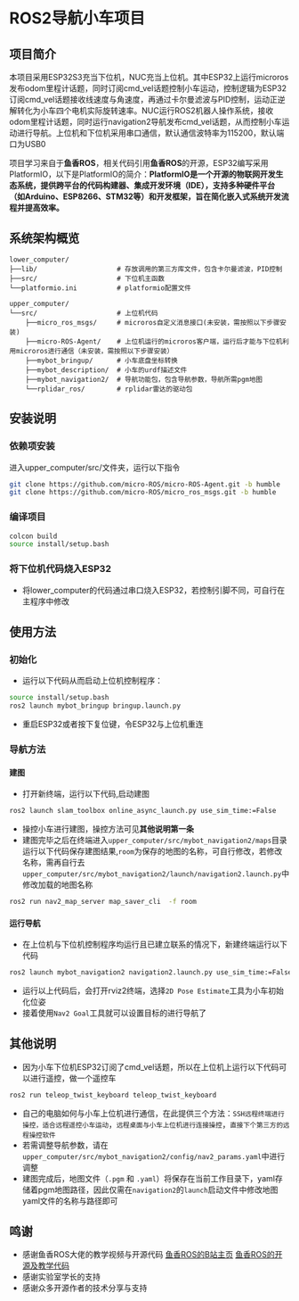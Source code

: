 # ROS2导航小车项目

## 项目简介
本项目采用ESP32S3充当下位机，NUC充当上位机。其中ESP32上运行microros发布odom里程计话题，同时订阅cmd_vel话题控制小车运动，控制逻辑为ESP32订阅cmd_vel话题接收线速度与角速度，再通过卡尔曼滤波与PID控制，运动正逆解转化为小车四个电机实际旋转速率。NUC运行ROS2机器人操作系统，接收odom里程计话题，同时运行navigation2导航发布cmd_vel话题，从而控制小车运动进行导航。上位机和下位机采用串口通信，默认通信波特率为115200，默认端口为USB0

项目学习来自于**鱼香ROS**，相关代码引用**鱼香ROS**的开源，ESP32编写采用‌PlatformIO，‌以下是‌PlatformIO的简介：**PlatformIO是一个开源的物联网开发生态系统‌，提供跨平台的代码构建器、集成开发环境（IDE），支持多种硬件平台（如Arduino、ESP8266、STM32等）和开发框架，旨在简化嵌入式系统开发流程并提高效率。‌‌**



## 系统架构概览

```text
lower_computer/                     
├──lib/                    # 存放调用的第三方库文件，包含卡尔曼滤波，PID控制
├──src/                    # 下位机主函数         
└──platformio.ini          # platformio配置文件

upper_computer/            
└──src/                    # 上位机代码
    ├──micro_ros_msgs/     # microros自定义消息接口(未安装，需按照以下步骤安装)
    ├──micro-ROS-Agent/    # 上位机运行的microros客户端，运行后才能与下位机利用microros进行通信（未安装，需按照以下步骤安装）
    ├──mybot_bringup/      # 小车底盘坐标转换
    ├──mybot_description/  # 小车的urdf描述文件
    ├──mybot_navigation2/  # 导航功能包，包含导航参数，导航所需pgm地图
    └──rplidar_ros/        # rplidar雷达的驱动包
```

## 安装说明

### 依赖项安装
进入upper_computer/src/文件夹，运行以下指令
```bash
git clone https://github.com/micro-ROS/micro-ROS-Agent.git -b humble
git clone https://github.com/micro-ROS/micro_ros_msgs.git -b humble
```

### 编译项目

```bash
colcon build
source install/setup.bash
```

### 将下位机代码烧入ESP32

- 将lower_computer的代码通过串口烧入ESP32，若控制引脚不同，可自行在主程序中修改

## 使用方法

### 初始化

- 运行以下代码从而启动上位机控制程序：
```bash
source install/setup.bash
ros2 launch mybot_bringup bringup.launch.py 
```
- 重启ESP32或者按下复位键，令ESP32与上位机重连

### 导航方法

#### 建图
- 打开新终端，运行以下代码,启动建图
```bash
ros2 launch slam_toolbox online_async_launch.py use_sim_time:=False
```
- 操控小车进行建图，操控方法可见**其他说明第一条**
- 建图完毕之后在终端进入`upper_computer/src/mybot_navigation2/maps`目录运行以下代码保存建图结果,`room`为保存的地图的名称，可自行修改，若修改名称，需再自行去`upper_computer/src/mybot_navigation2/launch/navigation2.launch.py`中修改加载的地图名称
```bash
ros2 run nav2_map_server map_saver_cli  -f room
```

#### 运行导航

- 在上位机与下位机控制程序均运行且已建立联系的情况下，新建终端运行以下代码
```bash
ros2 launch mybot_navigation2 navigation2.launch.py use_sim_time:=False
```
- 运行以上代码后，会打开rviz2终端，选择`2D Pose Estimate`工具为小车初始化位姿
- 接着使用`Nav2 Goal`工具就可以设置目标的进行导航了

## 其他说明

- 因为小车下位机ESP32订阅了cmd_vel话题，所以在上位机上运行以下代码可以进行遥控，做一个遥控车
```bash
ros2 run teleop_twist_keyboard teleop_twist_keyboard 
```
- 自己的电脑如何与小车上位机进行通信，在此提供三个方法：`SSH远程终端进行操控，适合远程遥控小车运动`，`远程桌面与小车上位机进行连接操控`，`直接下个第三方的远程操控软件`
- 若需调整导航参数，请在`upper_computer/src/mybot_navigation2/config/nav2_params.yaml`中进行调整
- 建图完成后，地图文件（`.pgm` 和 `.yaml`）将保存在当前工作目录下，yaml存储着pgm地图路径，因此仅需在`navigation2`的`launch`启动文件中修改地图yaml文件的名称与路径即可


## 鸣谢
- 感谢鱼香ROS大佬的教学视频与开源代码
 [鱼香ROS的B站主页](https://space.bilibili.com/1940177928?spm_id_from=333.337.0.0)
 [鱼香ROS的开源及教学代码](https://gitee.com/ohhuo/ros2bookcode)
- 感谢实验室学长的支持
- 感谢众多开源作者的技术分享与支持
